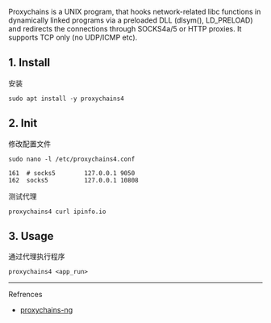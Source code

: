 Proxychains is a UNIX program, that hooks network-related libc functions in dynamically linked programs via a preloaded DLL (dlsym(), LD_PRELOAD) and redirects the connections through SOCKS4a/5 or HTTP proxies. It supports TCP only (no UDP/ICMP etc).

## 1. Install

安装

```
sudo apt install -y proxychains4
```

## 2. Init

修改配置文件

```
sudo nano -l /etc/proxychains4.conf
```

```
161  # socks5        127.0.0.1 9050
162  socks5          127.0.0.1 10808
```

测试代理

```
proxychains4 curl ipinfo.io
```

## 3. Usage

通过代理执行程序

```
proxychains4 <app_run>
```

---

Refrences

- [proxychains-ng](https://www.kali.org/tools/proxychains-ng/)

